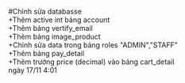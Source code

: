 #Chỉnh sửa databasse  
+Thêm active int bảng account  
+Thêm bảng vertify_email  
+Thêm bảng image_product  
+Chỉnh sửa data trong bảng roles "ADMIN","STAFF"  
+Thêm bảng pay_detail  
+Thêm trường price (decimal) vào bảng cart_detail  
ngày 17/11 4:01  

